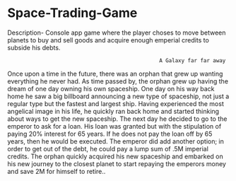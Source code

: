 # Space-Trading-Game

Description-
Console app game where the player choses to move between planets to buy and sell goods and acquire enough emperial credits to subside his debts.


                                                    A Galaxy far far away
 
Once upon a time in the future, there was an orphan that grew up wanting everything he never had. As time passed by, the orphan grew up having the dream of one day owning his own spaceship. One day on his way back home he saw a big billboard announcing a new type of spaceship, not just a regular type but the fastest and largest ship. Having experienced the most angelical image in his life, he quickly ran back home and started thinking about ways to get the new spaceship. The next day he decided to go to the emperor to ask for a loan. His loan was granted but with the stipulation of paying 20% interest for 65 years. If he does not pay the loan off by 65 years, then he would be executed. The emperor did add another option; in order to get out of the debt, he could pay a lump sum of .5M imperial credits. The orphan quickly acquired his new spaceship and embarked on his new journey to the closest planet to start repaying the emperors money and save 2M for himself to retire.. 
